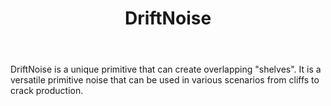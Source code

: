 ﻿---
title: DriftNoise
uid: DriftNoise
---

DriftNoise is a unique primitive that can create overlapping "shelves". It is a versatile primitive noise that can be used in various scenarios from cliffs to crack production.